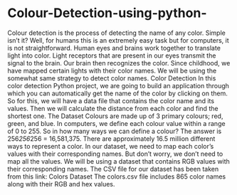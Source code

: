 # Colour-Detection-using-python-
Colour detection is the process of detecting the name of any color. Simple
isn’t it? Well, for humans this is an extremely easy task but for computers, it is
not straightforward. Human eyes and brains work together to translate light into
color. Light receptors that are present in our eyes transmit the signal to the
brain.
 Our brain then recognizes the color. Since childhood, we have mapped certain
lights with their color names. We will be using the somewhat same strategy to
detect color names.
Color Detection In this color detection Python project, we are going to build
an application through which you can automatically get the name of the color
by clicking on them.
So for this, we will have a data file that contains the color name and its values.
Then we will calculate the distance from each color and find the shortest one.
The Dataset
Colours are made up of 3 primary colours; red, green, and blue. In computers,
we define each colour value within a range of 0 to 255. So in how many ways
we can define a colour? The answer is 256*256*256 = 16,581,375. There are
approximately 16.5 million different ways to represent a color. In our dataset,
we need to map each color’s values with their corresponding names. But
don’t worry, we don’t need to map all the values. We will be using a dataset that contains RGB values with their corresponding names. The CSV file for
our dataset has been taken from this link:
Colors Dataset
The colors.csv file includes 865 color names along with their RGB and hex
values. 

